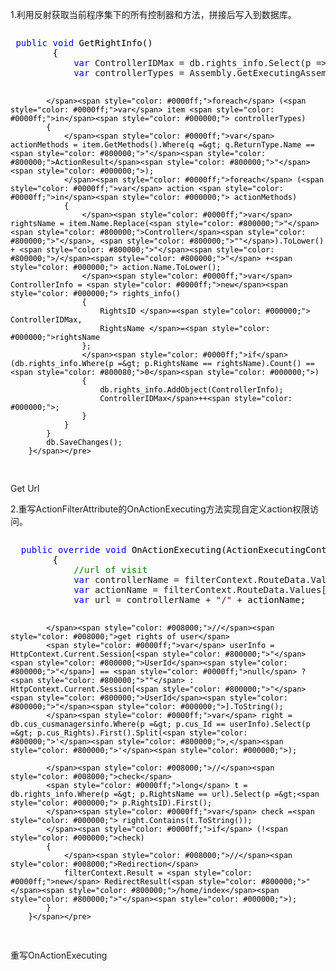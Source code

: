 <p>1.利用反射获取当前程序集下的所有控制器和方法，拼接后写入到数据库。</p>
<div class="cnblogs_code" onclick="cnblogs_code_show('55925988-a371-423d-8b7d-6ad0e95f8dc6')"><img id="code_img_closed_55925988-a371-423d-8b7d-6ad0e95f8dc6" class="code_img_closed" src="http://images.cnblogs.com/OutliningIndicators/ContractedBlock.gif" alt="" /><img id="code_img_opened_55925988-a371-423d-8b7d-6ad0e95f8dc6" class="code_img_opened" style="display: none;" onclick="cnblogs_code_hide('55925988-a371-423d-8b7d-6ad0e95f8dc6',event)" src="http://images.cnblogs.com/OutliningIndicators/ExpandedBlockStart.gif" alt="" />
<div id="cnblogs_code_open_55925988-a371-423d-8b7d-6ad0e95f8dc6" class="cnblogs_code_hide">
<pre> <span style="color: #0000ff;">public</span> <span style="color: #0000ff;">void</span><span style="color: #000000;"> GetRightInfo()
        {
            </span><span style="color: #0000ff;">var</span> ControllerIDMax = db.rights_info.Select(p =&gt; p.RightsID).Max() + <span style="color: #800080;">1</span><span style="color: #000000;">;
            </span><span style="color: #0000ff;">var</span> controllerTypes = Assembly.GetExecutingAssembly().GetTypes().Where(p =&gt; <span style="color: #0000ff;">typeof</span><span style="color: #000000;">(IController).IsAssignableFrom(p));

            </span><span style="color: #0000ff;">foreach</span> (<span style="color: #0000ff;">var</span> item <span style="color: #0000ff;">in</span><span style="color: #000000;"> controllerTypes)
            {
                </span><span style="color: #0000ff;">var</span> actionMethods = item.GetMethods().Where(q =&gt; q.ReturnType.Name == <span style="color: #800000;">"</span><span style="color: #800000;">ActionResult</span><span style="color: #800000;">"</span><span style="color: #000000;">);
                </span><span style="color: #0000ff;">foreach</span> (<span style="color: #0000ff;">var</span> action <span style="color: #0000ff;">in</span><span style="color: #000000;"> actionMethods)
                {
                    </span><span style="color: #0000ff;">var</span> rightsName = item.Name.Replace(<span style="color: #800000;">"</span><span style="color: #800000;">Controller</span><span style="color: #800000;">"</span>, <span style="color: #800000;">""</span>).ToLower() + <span style="color: #800000;">"</span><span style="color: #800000;">/</span><span style="color: #800000;">"</span> +<span style="color: #000000;"> action.Name.ToLower();
                    </span><span style="color: #0000ff;">var</span> ControllerInfo = <span style="color: #0000ff;">new</span><span style="color: #000000;"> rights_info()
                    {
                        RightsID </span>=<span style="color: #000000;"> ControllerIDMax,
                        RightsName </span>=<span style="color: #000000;">rightsName
                    };
                    </span><span style="color: #0000ff;">if</span> (db.rights_info.Where(p =&gt; p.RightsName == rightsName).Count() == <span style="color: #800080;">0</span><span style="color: #000000;">)
                    {
                        db.rights_info.AddObject(ControllerInfo);
                        ControllerIDMax</span>++<span style="color: #000000;">;
                    }
                }
            }
            db.SaveChanges();
        }</span></pre>
</div>
<span class="cnblogs_code_collapse">Get Url</span></div>
<p>2.重写ActionFilterAttribute的OnActionExecuting方法实现自定义action权限访问。</p>
<div class="cnblogs_code" onclick="cnblogs_code_show('99d9f8bc-1cfa-4f3c-bc88-9b3166d2f03a')"><img id="code_img_closed_99d9f8bc-1cfa-4f3c-bc88-9b3166d2f03a" class="code_img_closed" src="http://images.cnblogs.com/OutliningIndicators/ContractedBlock.gif" alt="" /><img id="code_img_opened_99d9f8bc-1cfa-4f3c-bc88-9b3166d2f03a" class="code_img_opened" style="display: none;" onclick="cnblogs_code_hide('99d9f8bc-1cfa-4f3c-bc88-9b3166d2f03a',event)" src="http://images.cnblogs.com/OutliningIndicators/ExpandedBlockStart.gif" alt="" />
<div id="cnblogs_code_open_99d9f8bc-1cfa-4f3c-bc88-9b3166d2f03a" class="cnblogs_code_hide">
<pre>  <span style="color: #0000ff;">public</span> <span style="color: #0000ff;">override</span> <span style="color: #0000ff;">void</span><span style="color: #000000;"> OnActionExecuting(ActionExecutingContext filterContext)
        {
            </span><span style="color: #008000;">//</span><span style="color: #008000;">url of visit</span>
            <span style="color: #0000ff;">var</span> controllerName = filterContext.RouteData.Values[<span style="color: #800000;">"</span><span style="color: #800000;">controller</span><span style="color: #800000;">"</span><span style="color: #000000;">].ToString().ToLower();
            </span><span style="color: #0000ff;">var</span> actionName = filterContext.RouteData.Values[<span style="color: #800000;">"</span><span style="color: #800000;">action</span><span style="color: #800000;">"</span><span style="color: #000000;">].ToString().ToLower();
            </span><span style="color: #0000ff;">var</span> url = controllerName + <span style="color: #800000;">"</span><span style="color: #800000;">/</span><span style="color: #800000;">"</span> +<span style="color: #000000;"> actionName;

            </span><span style="color: #008000;">//</span><span style="color: #008000;">get rights of user</span>
            <span style="color: #0000ff;">var</span> userInfo = HttpContext.Current.Session[<span style="color: #800000;">"</span><span style="color: #800000;">UserId</span><span style="color: #800000;">"</span>] == <span style="color: #0000ff;">null</span> ? <span style="color: #800000;">""</span> : HttpContext.Current.Session[<span style="color: #800000;">"</span><span style="color: #800000;">UserId</span><span style="color: #800000;">"</span><span style="color: #000000;">].ToString();
            </span><span style="color: #0000ff;">var</span> right = db.cus_cusmanagersinfo.Where(p =&gt; p.cus_Id == userInfo).Select(p =&gt; p.cus_Rights).First().Split(<span style="color: #800000;">'</span><span style="color: #800000;">,</span><span style="color: #800000;">'</span><span style="color: #000000;">);

            </span><span style="color: #008000;">//</span><span style="color: #008000;">check</span>
            <span style="color: #0000ff;">long</span> t = db.rights_info.Where(p =&gt; p.RightsName == url).Select(p =&gt;<span style="color: #000000;"> p.RightsID).First();
            </span><span style="color: #0000ff;">var</span> check =<span style="color: #000000;"> right.Contains(t.ToString());
            </span><span style="color: #0000ff;">if</span> (!<span style="color: #000000;">check)
            {
                </span><span style="color: #008000;">//</span><span style="color: #008000;">Redirection</span>
                filterContext.Result = <span style="color: #0000ff;">new</span> RedirectResult(<span style="color: #800000;">"</span><span style="color: #800000;">/home/index</span><span style="color: #800000;">"</span><span style="color: #000000;">);
            }
        }</span></pre>
</div>
<span class="cnblogs_code_collapse">重写OnActionExecuting</span></div>